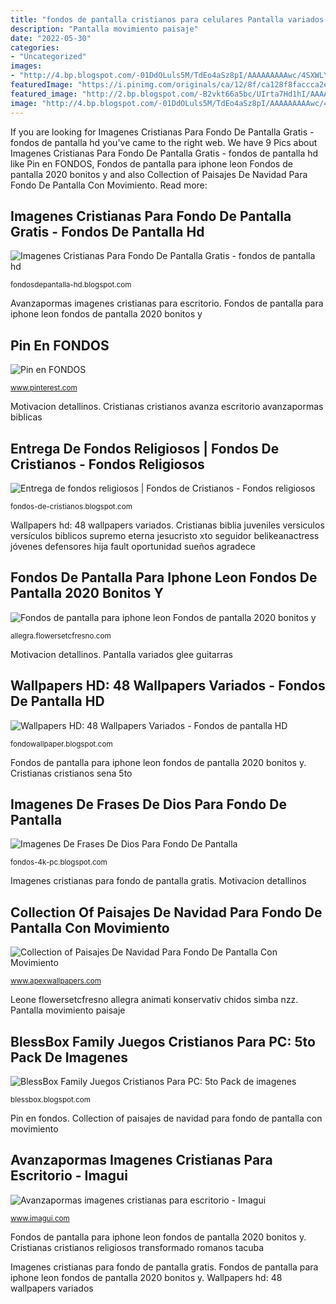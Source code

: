 ```yaml
---
title: "fondos de pantalla cristianos para celulares Pantalla variados glee guitarras"
description: "Pantalla movimiento paisaje"
date: "2022-05-30"
categories:
- "Uncategorized"
images:
- "http://4.bp.blogspot.com/-01DdOLuls5M/TdEo4aSz8pI/AAAAAAAAAwc/4SXWLY-RmXc/s1600/fondos%2Bde%2Breligion%2B-%2Bcatolico.jpg"
featuredImage: "https://i.pinimg.com/originals/ca/12/8f/ca128f8faccca2e59772c3315808c999.png"
featured_image: "http://2.bp.blogspot.com/-B2vkt66a5bc/UIrta7Hd1hI/AAAAAAAABi8/nq8J343a4Us/s1600/Imagen%2BCristiana%2B(60).jpg"
image: "http://4.bp.blogspot.com/-01DdOLuls5M/TdEo4aSz8pI/AAAAAAAAAwc/4SXWLY-RmXc/s1600/fondos%2Bde%2Breligion%2B-%2Bcatolico.jpg"
---
```


If you are looking for Imagenes Cristianas Para Fondo De Pantalla Gratis - fondos de pantalla hd you've came to the right web. We have 9 Pics about Imagenes Cristianas Para Fondo De Pantalla Gratis - fondos de pantalla hd like Pin en FONDOS, Fondos de pantalla para iphone leon Fondos de pantalla 2020 bonitos y and also Collection of Paisajes De Navidad Para Fondo De Pantalla Con Movimiento. Read more:

## Imagenes Cristianas Para Fondo De Pantalla Gratis - Fondos De Pantalla Hd

![Imagenes Cristianas Para Fondo De Pantalla Gratis - fondos de pantalla hd](https://www.erescristiano.com/wp-content/uploads/2018/04/e496e7459b8c8b637bd6782a4a614d50.jpg "Pantalla variados glee guitarras")

<small>fondosdepantalla-hd.blogspot.com</small>

Avanzapormas imagenes cristianas para escritorio. Fondos de pantalla para iphone leon fondos de pantalla 2020 bonitos y

## Pin En FONDOS

![Pin en FONDOS](https://i.pinimg.com/originals/ca/12/8f/ca128f8faccca2e59772c3315808c999.png "Fondos de pantalla para iphone leon fondos de pantalla 2020 bonitos y")

<small>www.pinterest.com</small>

Motivacion detallinos. Cristianas cristianos avanza escritorio avanzapormas biblicas

## Entrega De Fondos Religiosos | Fondos De Cristianos - Fondos Religiosos

![Entrega de fondos religiosos | Fondos de Cristianos - Fondos religiosos](http://4.bp.blogspot.com/-01DdOLuls5M/TdEo4aSz8pI/AAAAAAAAAwc/4SXWLY-RmXc/s1600/fondos%2Bde%2Breligion%2B-%2Bcatolico.jpg "Wallpapers hd: 48 wallpapers variados")

<small>fondos-de-cristianos.blogspot.com</small>

Wallpapers hd: 48 wallpapers variados. Cristianas biblia juveniles versiculos versículos biblicos supremo eterna jesucristo xto seguidor belikeanactress jóvenes defensores hija fault oportunidad sueños agradece

## Fondos De Pantalla Para Iphone Leon Fondos De Pantalla 2020 Bonitos Y

![Fondos de pantalla para iphone leon Fondos de pantalla 2020 bonitos y](https://allegra.flowersetcfresno.com/pic/1018467_full-fondos-de-pantalla-para-iphone-leon-fondos-de-pantalla-hd-4k-para-celular-leon.jpg "Blessbox family juegos cristianos para pc: 5to pack de imagenes")

<small>allegra.flowersetcfresno.com</small>

Motivacion detallinos. Pantalla variados glee guitarras

## Wallpapers HD: 48 Wallpapers Variados - Fondos De Pantalla HD

![Wallpapers HD: 48 Wallpapers Variados - Fondos de pantalla HD](http://4.bp.blogspot.com/-ysOnP5P_e1Y/ULlgN1pL8_I/AAAAAAAAN0Q/46UWihf_jhs/s1600/Fondos-de-pantalla-3D-estrellas-imagenes-de-escritorio-gratu.jpg "Leone flowersetcfresno allegra animati konservativ chidos simba nzz")

<small>fondowallpaper.blogspot.com</small>

Fondos de pantalla para iphone leon fondos de pantalla 2020 bonitos y. Cristianas cristianos sena 5to

## Imagenes De Frases De Dios Para Fondo De Pantalla

![Imagenes De Frases De Dios Para Fondo De Pantalla](https://i.pinimg.com/originals/6c/c7/3e/6cc73e83689cfb5aa811139217cb8c54.jpg "Collection of paisajes de navidad para fondo de pantalla con movimiento")

<small>fondos-4k-pc.blogspot.com</small>

Imagenes cristianas para fondo de pantalla gratis. Motivacion detallinos

## Collection Of Paisajes De Navidad Para Fondo De Pantalla Con Movimiento

![Collection of Paisajes De Navidad Para Fondo De Pantalla Con Movimiento](http://1.bp.blogspot.com/-EMXJ_PBOiac/Urexu9ngnQI/AAAAAAAA5Xg/2QZUJY72em8/s1600/gif+movimiento,navidad,telefono,móvil,fondo+de+pantalla+(5).gif "Blessbox family juegos cristianos para pc: 5to pack de imagenes")

<small>www.apexwallpapers.com</small>

Leone flowersetcfresno allegra animati konservativ chidos simba nzz. Pantalla movimiento paisaje

## BlessBox Family Juegos Cristianos Para PC: 5to Pack De Imagenes

![BlessBox Family Juegos Cristianos Para PC: 5to Pack de imagenes](http://2.bp.blogspot.com/-B2vkt66a5bc/UIrta7Hd1hI/AAAAAAAABi8/nq8J343a4Us/s1600/Imagen%2BCristiana%2B(60).jpg "Pantalla movimiento paisaje")

<small>blessbox.blogspot.com</small>

Pin en fondos. Collection of paisajes de navidad para fondo de pantalla con movimiento

## Avanzapormas Imagenes Cristianas Para Escritorio - Imagui

![Avanzapormas imagenes cristianas para escritorio - Imagui](http://avanzapormas.com/imagenes-cristianas/carteles/350-frases-biblicas-con-imagenes-postales-cristianas.jpg "Cristianas biblia juveniles versiculos versículos biblicos supremo eterna jesucristo xto seguidor belikeanactress jóvenes defensores hija fault oportunidad sueños agradece")

<small>www.imagui.com</small>

Fondos de pantalla para iphone leon fondos de pantalla 2020 bonitos y. Cristianas cristianos religiosos transformado romanos tacuba

Imagenes cristianas para fondo de pantalla gratis. Fondos de pantalla para iphone leon fondos de pantalla 2020 bonitos y. Wallpapers hd: 48 wallpapers variados
